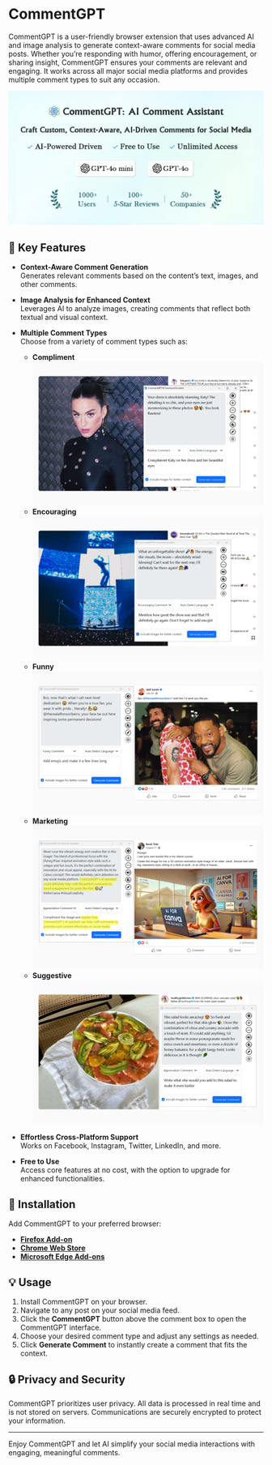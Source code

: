 # CommentGPT

CommentGPT is a user-friendly browser extension that uses advanced AI and image analysis to generate context-aware comments for social media posts. Whether you’re responding with humor, offering encouragement, or sharing insight, CommentGPT ensures your comments are relevant and engaging. It works across all major social media platforms and provides multiple comment types to suit any occasion.

![Feature Overview](assets/feature.jpg)

## 🌟 Key Features

- **Context-Aware Comment Generation**  
  Generates relevant comments based on the content’s text, images, and other comments.

- **Image Analysis for Enhanced Context**  
  Leverages AI to analyze images, creating comments that reflect both textual and visual context.

- **Multiple Comment Types**  
  Choose from a variety of comment types such as:
    - **Compliment**
      ![Compliment Example](assets/feature_compliment.png)
    - **Encouraging**
      ![Encouraging Example](assets/feature_encouraging.png)
    - **Funny**
      ![Funny Example](assets/feature_funny.png)
    - **Marketing**
      ![Marketing Example](assets/feature_marketing.png)
    - **Suggestive**
      ![Suggestive Example](assets/feature_suggestive.png)

- **Effortless Cross-Platform Support**  
  Works on Facebook, Instagram, Twitter, LinkedIn, and more.

- **Free to Use**  
  Access core features at no cost, with the option to upgrade for enhanced functionalities.

## 🚀 Installation

Add CommentGPT to your preferred browser:

- **[Firefox Add-on](https://addons.mozilla.org/he/firefox/addon/commentgpt)**
- **[Chrome Web Store](https://chromewebstore.google.com/detail/commentgpt-ai-comment-ass/dhoepjbkapadpemjjneeefkgifcgfbpj)**
- **[Microsoft Edge Add-ons](https://microsoftedge.microsoft.com/addons/detail/commentgpt-ai-comment-as/ijpneoojjifmiphdhigaabmibicfkicg)**

## 💡 Usage

1. Install CommentGPT on your browser.
2. Navigate to any post on your social media feed.
3. Click the **CommentGPT** button above the comment box to open the CommentGPT interface.
4. Choose your desired comment type and adjust any settings as needed.
5. Click **Generate Comment** to instantly create a comment that fits the context.

## 🔒 Privacy and Security

CommentGPT prioritizes user privacy. All data is processed in real time and is not stored on servers. Communications are securely encrypted to protect your information.

---

Enjoy CommentGPT and let AI simplify your social media interactions with engaging, meaningful comments.
